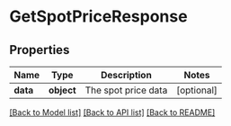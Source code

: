 # GetSpotPriceResponse

## Properties
Name | Type | Description | Notes
------------ | ------------- | ------------- | -------------
**data** | **object** | The spot price data | [optional] 

[[Back to Model list]](../README.md#documentation-for-models) [[Back to API list]](../README.md#documentation-for-api-endpoints) [[Back to README]](../README.md)

